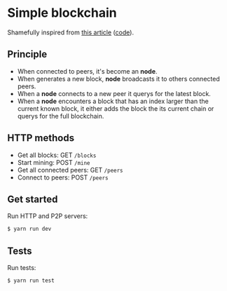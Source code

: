 # Simple blockchain

Shamefully inspired from [this article](https://medium.com/@lhartikk/a-blockchain-in-200-lines-of-code-963cc1cc0e54) ([code](https://github.com/lhartikk/naivechain/blob/master/main.js)).

## Principle

* When connected to peers, it's become an **node**.
* When generates a new block, **node** broadcasts it to others connected peers.
* When a **node** connects to a new peer it querys for the latest block.
* When a **node** encounters a block that has an index larger than the current known block, it either adds the block the its current chain or querys for the full blockchain.

## HTTP methods

* Get all blocks: GET `/blocks`
* Start mining: POST `/mine`
* Get all connected peers: GET `/peers`
* Connect to peers: POST `/peers`

## Get started

Run HTTP and P2P servers:

```bash
$ yarn run dev
```

## Tests

Run tests:

```bash
$ yarn run test
```
